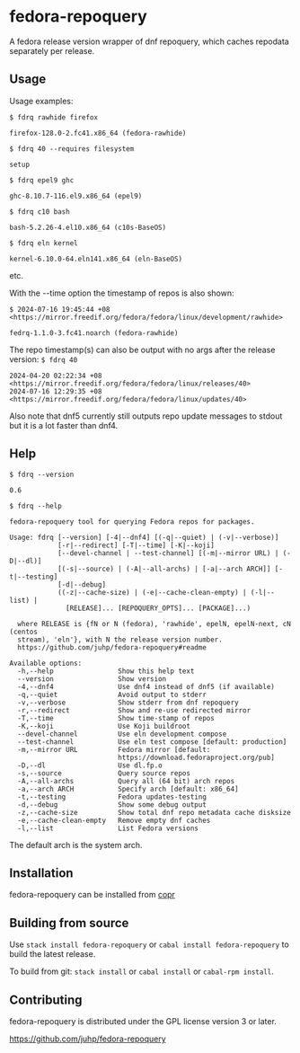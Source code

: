 # fedora-repoquery

A fedora release version wrapper of dnf repoquery,
which caches repodata separately per release.

## Usage
Usage examples:

`$ fdrq rawhide firefox`

```
firefox-128.0-2.fc41.x86_64 (fedora-rawhide)
```

`$ fdrq 40 --requires filesystem`

```
setup
```

`$ fdrq epel9 ghc`

```
ghc-8.10.7-116.el9.x86_64 (epel9)
```

`$ fdrq c10 bash`

```
bash-5.2.26-4.el10.x86_64 (c10s-BaseOS)
```

`$ fdrq eln kernel`

```
kernel-6.10.0-64.eln141.x86_64 (eln-BaseOS)
```

etc.

With the --time option the timestamp of repos is also shown:
```
$ 2024-07-16 19:45:44 +08 <https://mirror.freedif.org/fedora/fedora/linux/development/rawhide>

fedrq-1.1.0-3.fc41.noarch (fedora-rawhide)
```
The repo timestamp(s) can also be output with no args after
the release version:
`$ fdrq 40`

```
2024-04-20 02:22:34 +08 <https://mirror.freedif.org/fedora/fedora/linux/releases/40>
2024-07-16 12:29:35 +08 <https://mirror.freedif.org/fedora/fedora/linux/updates/40>
```

Also note that dnf5 currently still outputs repo update messages to stdout
but it is a lot faster than dnf4.

## Help
`$ fdrq --version`

```
0.6
```
`$ fdrq --help`

```
fedora-repoquery tool for querying Fedora repos for packages.

Usage: fdrq [--version] [-4|--dnf4] [(-q|--quiet) | (-v|--verbose)] 
            [-r|--redirect] [-T|--time] [-K|--koji] 
            [--devel-channel | --test-channel] [(-m|--mirror URL) | (-D|--dl)] 
            [(-s|--source) | (-A|--all-archs) | [-a|--arch ARCH]] [-t|--testing]
            [-d|--debug] 
            ((-z|--cache-size) | (-e|--cache-clean-empty) | (-l|--list) | 
              [RELEASE]... [REPOQUERY_OPTS]... [PACKAGE]...)

  where RELEASE is {fN or N (fedora), 'rawhide', epelN, epelN-next, cN (centos
  stream), 'eln'}, with N the release version number.
  https://github.com/juhp/fedora-repoquery#readme

Available options:
  -h,--help                Show this help text
  --version                Show version
  -4,--dnf4                Use dnf4 instead of dnf5 (if available)
  -q,--quiet               Avoid output to stderr
  -v,--verbose             Show stderr from dnf repoquery
  -r,--redirect            Show and re-use redirected mirror
  -T,--time                Show time-stamp of repos
  -K,--koji                Use Koji buildroot
  --devel-channel          Use eln development compose
  --test-channel           Use eln test compose [default: production]
  -m,--mirror URL          Fedora mirror [default:
                           https://download.fedoraproject.org/pub]
  -D,--dl                  Use dl.fp.o
  -s,--source              Query source repos
  -A,--all-archs           Query all (64 bit) arch repos
  -a,--arch ARCH           Specify arch [default: x86_64]
  -t,--testing             Fedora updates-testing
  -d,--debug               Show some debug output
  -z,--cache-size          Show total dnf repo metadata cache disksize
  -e,--cache-clean-empty   Remove empty dnf caches
  -l,--list                List Fedora versions
```
The default arch is the system arch.

## Installation
fedora-repoquery can be installed from
[copr](https://copr.fedorainfracloud.org/coprs/petersen/fedora-repoquery/)

## Building from source
Use `stack install fedora-repoquery` or `cabal install fedora-repoquery`
to build the latest release.

To build from git: `stack install` or `cabal install` or `cabal-rpm install`.

## Contributing
fedora-repoquery is distributed under the GPL license version 3 or later.

<https://github.com/juhp/fedora-repoquery>

